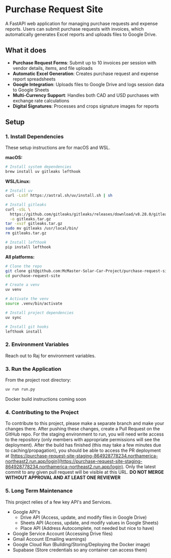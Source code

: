 # Purchase Request Site

A FastAPI web application for managing purchase requests and expense reports. Users can submit purchase requests with invoices, which automatically generates Excel reports and uploads files to Google Drive.

## What it does

- **Purchase Request Forms**: Submit up to 10 invoices per session with vendor details, items, and file uploads
- **Automatic Excel Generation**: Creates purchase request and expense report spreadsheets
- **Google Integration**: Uploads files to Google Drive and logs session data to Google Sheets
- **Multi-Currency Support**: Handles both CAD and USD purchases with exchange rate calculations
- **Digital Signatures**: Processes and crops signature images for reports

## Setup

### 1. Install Dependencies

These setup instructions are for macOS and WSL.

**macOS:**
```bash
# Install system dependencies
brew install uv gitleaks lefthook
```

**WSL/Linux:**
```bash
# Install uv
curl -LsSf https://astral.sh/uv/install.sh | sh

# Install gitleaks
curl -sSL \
  https://github.com/gitleaks/gitleaks/releases/download/v8.28.0/gitleaks_8.28.0_linux_x64.tar.gz \
  -o gitleaks.tar.gz
tar -xvzf gitleaks.tar.gz
sudo mv gitleaks /usr/local/bin/
rm gitleaks.tar.gz

# Install lefthook
pip install lefthook
```

**All platforms:**
```bash
# Clone the repo
git clone git@github.com:McMaster-Solar-Car-Project/purchase-request-site.git
cd purchase-request-site

# Create a venv
uv venv

# Activate the venv
source .venv/bin/activate

# Install project dependencies
uv sync

# Install git hooks
lefthook install
```

### 2. Environment Variables

Reach out to Raj for environment variables.


### 3. Run the Application

From the project root directory:

```bash
uv run run.py
```

Docker build instructions coming soon

### 4. Contributing to the Project

To contribute to this project, please make a separate branch and make your changes there. After pushing these changes, create a Pull Request on the GitHub repo. For the staging environment to run, you will need write access to the repository (only members with appropriate permissions will see the deployment). After the build has finished (this may take a few minutes due to caching/propagation), you should be able to access the PR deployment at [https://purchase-request-site-staging-864928778234.northamerica-northeast2.run.app/login](https://purchase-request-site-staging-864928778234.northamerica-northeast2.run.app/login). Only the latest commit to any given pull request will be visible at this URL. **DO NOT MERGE WITHOUT APPROVAL AND AT LEAST ONE REVIEWER**

### 5. Long Term Maintenance

This project relies of a few key API's and Services.

- Google API's
  - Drive API (Access, update, and modify files in Google Drive)
  - Sheets API (Access, update, and modify values in Google Sheets)
  - Place API (Address Autocomplete, not needed but nice to have)
- Google Service Account (Accessing Drive files)
- Gmail Account (Emailing warnings)
- Google Cloud Run (Building/Storing/Deploying the Docker image)
- Supabase (Store credentials so any container can access them)
